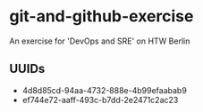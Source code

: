 # git-and-github-exercise

An exercise for 'DevOps and SRE' on HTW Berlin

## UUIDs

- 4d8d85cd-94aa-4732-888e-4b99efaabab9
- ef744e72-aaff-493c-b7dd-2e2471c2ac23
